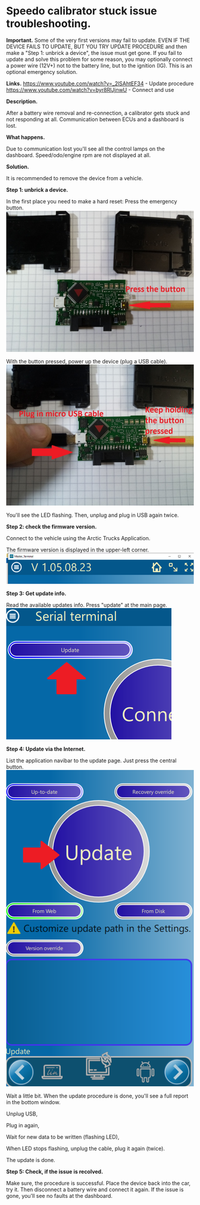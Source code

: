 # Speedo calibrator stuck issue troubleshooting.


**Important.**
Some of the very first versions may fail to update.
EVEN IF THE DEVICE FAILS TO UPDATE, BUT YOU TRY UPDATE PROCEDURE and then make a "Step 1: unbrick a device", the issue must get gone.
If you fail to update and solve this problem for some reason, you may optionally connect a power wire (12V+) not to the battery line, but to the ignition (IG). This is an optional emergency solution.

**Links.**
https://www.youtube.com/watch?v=_2lSAhtEF34   - Update procedure
https://www.youtube.com/watch?v=byr8RlJjnwU   - Connect and use



**Description.**

After a battery wire removal and re-connection, a calibrator gets stuck and not responding at all.
Communication between ECUs and a dashboard is lost.


**What happens.**

Due to communication lost you'll see all the control lamps on the dashboard.
Speed/odo/engine rpm are not displayed at all.


**Solution.**

It is recommended to remove the device from a vehicle.

**Step 1: unbrick a device.**

In the first place you need to make a hard reset:
Press the emergency button.
![Work_explanation](IMG_20231129_140925.jpg)

With the button pressed, power up the device (plug a USB cable).
![Work_explanation](IMG_20231129_140948.jpg)

You'll see the LED flashing.
Then, unplug and plug in USB again twice.

**Step 2: check the firmware version.**

Connect to the vehicle using the Arctic Trucks Application.

The firmware version is displayed in the upper-left corner.
![Work_explanation](vers.png)


**Step 3: Get update info.**

Read the available updates info. Press "update" at the main page.
![Work_explanation](vers2.png)

**Step 4: Update via the Internet.**

List the application navibar to the update page.
Just press the central button.
![Work_explanation](vers3.png)

Wait a little bit. When the update procedure is done, you'll see a full report in the bottom window.

Unplug USB,

Plug in again,

Wait for new data to be written (flashing LED),

When LED stops flashing, unplug the cable, plug it again (twice).

The update is done.



**Step 5: Check, if the issue is recolved.**

Make sure, the procedure is successful.
Place the device back into the car, try it.
Then disconnect a battery wire and connect it again.
If the issue is gone, you'll see no faults at the dashboard.



